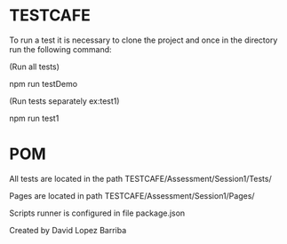 # TESTCAFE

To run a test it is necessary to clone the project and once in the directory run the following command:

(Run all tests)

npm run testDemo

(Run tests separately ex:test1)

npm run test1


# POM

All tests are located in the path TESTCAFE/Assessment/Session1/Tests/

Pages are located in path TESTCAFE/Assessment/Session1/Pages/

Scripts runner is configured in file package.json


Created by David Lopez Barriba
